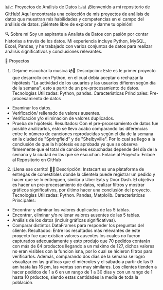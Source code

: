 📊📈 Proyectos de Análisis de Datos 📉📊
¡Bienvenido a mi repositorio de GitHub! Aquí encontrarás una colección de mis proyectos de análisis de datos que muestran mis habilidades y competencias en el campo del análisis de datos. ¡Siéntete libre de explorar y darme tu opinión!

🔍 Sobre mí
Soy un aspirante a Analista de Datos con pasión por contar historias a través de los datos. Mi experiencia incluye Python, MySQL, Excel, Pandas, y he trabajado con varios conjuntos de datos para realizar análisis significativos y conclusiones relevantes.

🚀 Proyectos
1. Dejame escuchar la musica 💿📀
Descripción: Este es le primer proyecto que desarrollo con Python, en el cual debia aceptar o rechazar la hipótesis "La actividad de los usuarios y las usuarios difieren según día de la semana", esto a partir de un pre-procesamiento de datos.
Tecnologías Utilizadas: Python, pandas.
Características Principales: Pre-procesamiento de datos
- Examinar los datos.
- Verificación/ rellenado de valores ausentes.
- Verificación y/o eliminación de valores duplicados.
- Prueba de hipótesis. 
Resultados: Con el pre-procesamiento de datos fue posible analizarlos, esto se llevo acabo comparando las diferencias entre le número de canciones reproducidas según el dia de la semana en la ciudad de "Springfield" y de "Shelbyville".
Por lo cual se llego a la conclusión de que la hipótesis es aprobada ya que se observa firmemente que el total de canciones escuchadas depende del día de la semana y la ciudad en las que se escuchan. 
Enlace al Proyecto: Enlace al Repositorio en GitHub

2. ¡Llena ese carrito! 🛒🛒 
Descripción: Instacart es una plataforma de entregas de comestibles donde la clientela puede registrar un pedido y hacer que se lo entreguen, similar a Uber Eats y Door Dash. El objetivo es hacer un pre-procesamiento de datos, realizar filtros y mostrar gráficos significativos, por último hacer una conclusión del proyecto.
Tecnologías Utilizadas: Python. Pandas, Matplolib.
Características Principales:
- Encontrar y eliminar los valores duplicados de las 5 tablas.
- Encontrar, eliminar y/o rellenar valores ausentes de las 5 tablas. 
- Análisis de los datos (incluir gráficas significativas).
- Comparar distintos DataFrames para responder los preguntas del cliente. 
Resultados: Entre los resultados más relevantes de este proyecto fue que existían valores ausentes los cuales no fueron capturados adecuadamente y esto produjo que 70 pedidos contarán con más de 64 productos llegando a un máximo de 127, dichos valores no eran visibles con la funcion isna, por lo cual se hicieron filtros para verificarlos.
Además, comparando dos días de la semana se logro visualizar en las gráficas que el miércoles y el sábado a partir de las 9 am hasta las 16 pm, las ventas son muy similares. Los clientes tienden a hacer pedidos de 1 a 6 en un rango de 1 a 30 días y con un rango de 1 hasta 10 prductos, siendo estas cantidades la media de toda la población. 
